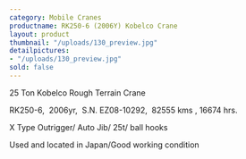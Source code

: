 ```yaml
---
category: Mobile Cranes
productname: RK250-6 (2006Y) Kobelco Crane
layout: product
thumbnail: "/uploads/130_preview.jpg"
detailpictures:
- "/uploads/130_preview.jpg"
sold: false
---
```


25 Ton Kobelco Rough Terrain Crane

RK250-6,  2006yr,  S.N. EZ08-10292,  82555 kms , 16674 hrs.

X Type Outrigger/ Auto Jib/ 25t/ ball hooks

Used and located in Japan/Good working condition



